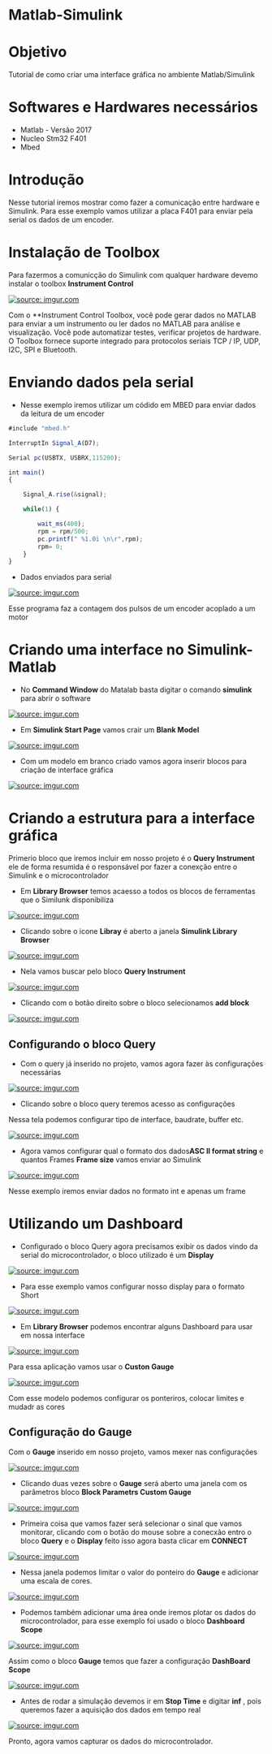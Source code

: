 # Matlab-Simulink
# Objetivo
Tutorial de como criar uma interface gráfica no ambiente Matlab/Simulink

# Softwares e Hardwares  necessários 
* Matlab - Versão 2017 
* Nucleo Stm32 F401
* Mbed 

# Introdução 
Nesse tutorial iremos mostrar como fazer a comunicação entre hardware e Simulink. Para esse exemplo vamos  utilizar a placa F401 para enviar pela serial os dados de um encoder. 

# Instalação de Toolbox

 Para fazermos a comunicção do Simulink com qualquer hardware devemo instalar o toolbox **Instrument Control** 
 
<a href="https://imgur.com/8vvmKyQ"> <img src="https://i.imgur.com/8vvmKyQ.png" title="source: imgur.com" /></a>

Com o **Instrument Control Toolbox, você pode gerar dados no MATLAB para enviar a um instrumento ou ler dados no MATLAB para análise e visualização. Você pode automatizar testes, verificar projetos de hardware. O Toolbox fornece suporte integrado para protocolos seriais TCP / IP, UDP, I2C, SPI e Bluetooth.

# Enviando dados pela serial 
* Nesse exemplo iremos utilizar um códido em MBED para enviar dados da leitura de um encoder

```javascript
#include "mbed.h"

InterruptIn Signal_A(D7);

Serial pc(USBTX, USBRX,115200);

int main()
{

    Signal_A.rise(&signal);

    while(1) {

        wait_ms(400);
        rpm = rpm/500;
        pc.printf(" %1.0i \n\r",rpm);
        rpm= 0;
    }
}

```

* Dados enviados para serial 

<a href="https://imgur.com/gps1j1M"><img src="https://i.imgur.com/gps1j1M.png" title="source: imgur.com" /></a>

 Esse programa faz a contagem dos pulsos de um encoder acoplado a um motor 
 
 # Criando uma interface no Simulink-Matlab
 
* No **Command Window** do Matalab basta digitar o comando **simulink** para abrir o software 
 
 <a href="https://imgur.com/FHxaozi"><img src="https://i.imgur.com/FHxaozi.png" title="source: imgur.com" /></a>
 
 * Em **Simulink Start Page** vamos crair um **Blank Model** 
  
 <a href="https://imgur.com/NCocRDd"><img src="https://i.imgur.com/NCocRDd.png" title="source: imgur.com" /></a>
 
 * Com  um modelo em branco criado vamos agora inserir blocos para criação de interface gráfica
 
 <a href="https://imgur.com/FmQXPz4"><img src="https://i.imgur.com/FmQXPz4.png" title="source: imgur.com" /></a>
 
 # Criando a estrutura para a interface gráfica 
 
 Primerio bloco que iremos incluir em nosso projeto é o **Query Instrument** ele de forma resumida é o responsável por fazer a conexção entre o Simulink e o microcontrolador 
 
* Em  **Library Browser** temos acaesso  a todos os blocos de ferramentas que o Similunk disponibiliza 
 
 <a href="https://imgur.com/UqNxRIB"><img src="https://i.imgur.com/UqNxRIB.png" title="source: imgur.com" /></a>
 
* Clicando sobre o icone **Libray** é aberto a janela **Simulink Library Browser** 
 
 <a href="https://imgur.com/s9JSBqC"><img src="https://i.imgur.com/s9JSBqC.png" title="source: imgur.com" /></a>
 
* Nela vamos buscar pelo bloco **Query Instrument**
 
 <a href="https://imgur.com/EebjXwN"><img src="https://i.imgur.com/EebjXwN.png" title="source: imgur.com" /></a>
 
 * Clicando com o botão direito sobre o bloco selecionamos **add block**
 
 <a href="https://imgur.com/woi8zjh"><img src="https://i.imgur.com/woi8zjh.png" title="source: imgur.com" /></a>
 
 
 ## Configurando o bloco Query

* Com o query já inserido no projeto, vamos agora fazer às configurações necessárias  

<a href="https://imgur.com/HiIuWom"><img src="https://i.imgur.com/HiIuWom.png" title="source: imgur.com" /></a>

* Clicando sobre o bloco query teremos acesso as configurações 

 Nessa tela  podemos configurar tipo de interface, baudrate, buffer etc.
 
<a href="https://imgur.com/bYz8JX0"><img src="https://i.imgur.com/bYz8JX0.png" title="source: imgur.com" /></a>

 * Agora vamos configurar qual o formato dos dados**ASC II format string** e quantos Frames **Frame size** vamos enviar ao Simulink

<a href="https://imgur.com/mFqQ571"><img src="https://i.imgur.com/mFqQ571.png" title="source: imgur.com" /></a>

  Nesse exemplo iremos enviar dados no formato int e apenas um frame
  
  
  
  #  Utilizando um Dashboard
 
 *  Configurado o bloco Query agora precisamos exibir os dados vindo da serial do microcontrolador, o bloco utilizado é um **Display**

  <a href="https://imgur.com/3TbdNTd"><img src="https://i.imgur.com/3TbdNTd.png" title="source: imgur.com" /></a>
  
  * Para esse exemplo vamos configurar nosso display para o formato Short
   
   <a href="https://imgur.com/nch1MCq"><img src="https://i.imgur.com/nch1MCq.png" title="source: imgur.com" /></a>
  
  * Em **Library Browser** podemos encontrar alguns Dashboard para usar em nossa interface

  <a href="https://imgur.com/vDmaAD4"><img src="https://i.imgur.com/vDmaAD4.png" title="source: imgur.com" /></a>
  
  Para essa aplicação vamos usar o **Custon Gauge**
  
<a href="https://imgur.com/R0ymv8E"><img src="https://i.imgur.com/R0ymv8E.png" title="source: imgur.com" /></a>

  Com esse modelo podemos configurar os ponteriros, colocar limites e mudadr as cores

## Configuração do Gauge

 Com o **Gauge** inserido em nosso projeto, vamos mexer nas configurações
 
 <a href="https://imgur.com/Lkb9prS"><img src="https://i.imgur.com/Lkb9prS.png" title="source: imgur.com" /></a>
 
  * Clicando duas vezes sobre o **Gauge** será aberto uma janela com os parâmetros bloco **Block Parametrs Custom Gauge**

<a href="https://imgur.com/syd5PFX"><img src="https://i.imgur.com/syd5PFX.png" title="source: imgur.com" /></a>

* Primeira coisa  que vamos fazer será selecionar o sinal que vamos monitorar, clicando com o botão do mouse sobre a conecxão entro o bloco **Query** e o **Display** feito isso agora basta clicar em **CONNECT**  

<a href="https://imgur.com/nroda6O"><img src="https://i.imgur.com/nroda6O.png" title="source: imgur.com" /></a>

* Nessa janela podemos limitar o valor do ponteiro do **Gauge** e adicionar uma escala de cores.

<a href="https://imgur.com/knaajKu"><img src="https://i.imgur.com/knaajKu.png" title="source: imgur.com" /></a>

* Podemos também adicionar uma área onde iremos plotar os dados do microcontrolador, para esse exemplo foi usado o bloco **Dashboard Scope**

<a href="https://imgur.com/svgcevm"><img src="https://i.imgur.com/svgcevm.png" title="source: imgur.com" /></a>

Assim como o bloco **Gauge** temos que fazer a configuração  **DashBoard Scope**

<a href="https://imgur.com/PwSZHVS"><img src="https://i.imgur.com/PwSZHVS.png" title="source: imgur.com" /></a>

* Antes de rodar a simulação devemos ir em **Stop Time** e digitar **inf** , pois queremos fazer a aquisição dos dados em tempo real  

<a href="https://imgur.com/q7MjbdF"><img src="https://i.imgur.com/q7MjbdF.png" title="source: imgur.com" /></a>

Pronto, agora vamos  capturar os dados do microcontrolador.
















 
 











  
  
 
 


